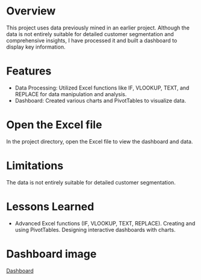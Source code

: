 # Overview
This project uses data previously mined in an earlier project. Although the data is not entirely suitable for detailed customer segmentation and comprehensive insights, I have processed it and built a dashboard to display key information.

# Features
  * Data Processing: Utilized Excel functions like IF, VLOOKUP, TEXT, and REPLACE for data manipulation and analysis.
* Dashboard: Created various charts and PivotTables to visualize data.

# Open the Excel file
In the project directory, open the Excel file to view the dashboard and data.

# Limitations
The data is not entirely suitable for detailed customer segmentation.
# Lessons Learned
* Advanced Excel functions (IF, VLOOKUP, TEXT, REPLACE).
Creating and using PivotTables.
Designing interactive dashboards with charts.

# Dashboard image

[Dashboard](![anh](https://github.com/user-attachments/assets/1cb0da40-f5f5-4868-bd2b-2e94957567a5)
)
